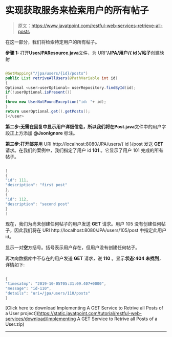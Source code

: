 # 实现获取服务来检索用户的所有帖子

> 原文：<https://www.javatpoint.com/restful-web-services-retrieve-all-posts>

在这一部分，我们将检索特定用户的所有帖子。

**步骤 1:** 打开**UserJPAResource.java**文件，为 URI“**/JPA/用户/{ id }/帖子**创建映射

```java

@GetMapping("/jpa/users/{id}/posts")
public List retriveAllUsers(@PathVariable int id)
{
Optional <user>userOptional= userRepository.findById(id);
if(!userOptional.isPresent())
{
throw new UserNotFoundException("id: "+ id);
}
return userOptional.get().getPosts();
}</user> 
```

**第二步:**无需在回复中显示用户详细信息，所以我们将在**Post.java**文件中的用户字段正上方添加 **@JsonIgnore** 标注。

**第三步:**打开**邮差**用 URI http://localhost:8080/JPA/users/{ id }/post 发送 **GET** 请求。在我们的案例中，我们指定了用户 id **101** 。它显示了用户 101 完成的所有帖子。

```java

[
{
"id": 111,
"description": "first post"
},
{
"id": 112,
"description": "second post"
}
]

```

现在，我们为尚未创建任何帖子的用户发送 **GET** 请求。用户 105 没有创建任何帖子，因此我们将在 URI http://localhost:8080/JPA/users/105/post 中指定此用户 id。

显示一对**空**方括号。括号表示用户存在，但用户没有创建任何帖子。

再次向数据库中不存在的用户发送 **GET** 请求，说 **110** 。显示**状态:404 未找到**，详情如下:

```java

{
"timesatmp": "2019-10-05T05:31:09.407+0000",
"message": "id-110",
"details": "uri=/jpa/users/110/posts"
}

```

[Click here to download Implementing A GET Service to Retrive all Posts of a User project](https://static.javatpoint.com/tutorial/restful-web-services/download/Implementing A GET Service to Retrive all Posts of a User.zip)

* * *